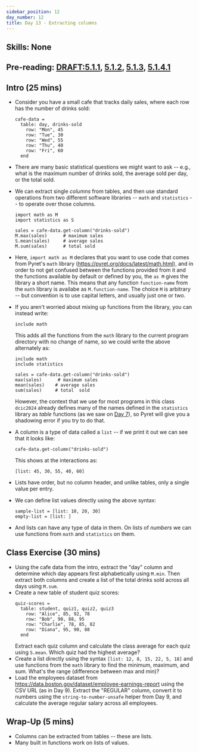 ```yaml
---
sidebar_position: 12
day_number: 12
title: Day 13 - Extracting columns
---
```


## Skills: None

## Pre-reading: [DRAFT:5.1.1](https://dbp.io/static/dcic/tables-to-lists.html#%28part._table-stat-qs%29), [5.1.2](https://dcic-world.org/2024-09-03/tables-to-lists.html#%28part._.Extracting_a_.Column_from_a_.Table%29), [5.1.3](https://dcic-world.org/2024-09-03/tables-to-lists.html#%28part._.Understanding_.Lists%29), [5.1.4.1](https://dcic-world.org/2024-09-03/tables-to-lists.html#(part._.Built-.In_.Operations_on_.Lists_of_.Numbers))

## Intro (25 mins)
- Consider you have a small cafe that tracks daily sales, where each row has the
  number of drinks sold:
  ```pyret
  cafe-data =
    table: day, drinks-sold
      row: "Mon", 45
      row: "Tue", 30
      row: "Wed", 55
      row: "Thu", 40
      row: "Fri", 60
    end
  ```
- There are many basic statistical questions we might want to ask -- e.g., what
  is the maximum number of drinks sold, the average sold per day, or the total
  sold.
- We can extract single _columns_ from tables, and then use standard
  operations from two different software libraries -- `math` and `statistics`
  -- to operate over those columns. 
  ```pyret
  import math as M
  import statistics as S

  sales = cafe-data.get-column("drinks-sold")
  M.max(sales)      # maximum sales
  S.mean(sales)     # average sales
  M.sum(sales)      # total sold
  ```
- Here, `import math as M` declares that you want to use code that comes from
  Pyret's `math` library (https://pyret.org/docs/latest/math.html), and in order
  to not get confused between the functions provided from it and the functions
  available by default or defined by you, the `as M` gives the library a short
  name. This means that any function `function-name` from the `math` library is
  availabe as `M.function-name`. The choice `M` is arbitrary -- but convention
  is to use capital letters, and usually just one or two.
- If you aren't worried about mixing up functions from the library, you can
  instead write:
  ```pyret
  include math
  ```
  This adds all the functions from the `math` library to the current program directory 
  with no change of name, so we could write the above alternately as:
  ```pyret
  include math
  include statistics

  sales = cafe-data.get-column("drinks-sold")
  max(sales)      # maximum sales
  mean(sales)    # average sales
  sum(sales)     # total  sold
  ```

  However, the context that we use for most programs in this class `dcic2024` already defines many of the names defined in the `statistics` library as _table_ functions (as we saw on [Day 7](/days/7)), so Pyret will give you a shadowing error if you try to do that.

- A column is a type of data called a `list` -- if we print it out we can see
  that it looks like:
  ```pyret
  cafe-data.get-column("drinks-sold")
  ```
  This shows at the interactions as:
  ```pyret
  [list: 45, 30, 55, 40, 60]
  ```
- Lists have order, but no column header, and unlike tables, only a single value
  per entry.
- We can define list values directly using the above syntax:
  ```pyret
  sample-list = [list: 10, 20, 30]
  empty-list = [list: ]
  ```
- And lists can have any type of data in them. On lists of _numbers_ we can use
  functions from `math` and `statistics` on them. 
  
  
## Class Exercise (30 mins)
- Using the cafe data from the intro, extract the "day" column and determine
  which day appears first alphabetically using `M.min`. Then extract both
  columns and create a list of the total drinks sold across all days using
  `M.sum`.
- Create a new table of student quiz scores:
  ```pyret
  quiz-scores =
    table: student, quiz1, quiz2, quiz3
      row: "Alice", 85, 92, 78
      row: "Bob", 90, 88, 95
      row: "Charlie", 78, 85, 82
      row: "Diana", 95, 90, 88
    end
  ```
  Extract each quiz column and calculate the class average for each quiz using
  `S.mean`. Which quiz had the highest average?
- Create a list directly using the syntax `[list: 12, 8, 15, 22, 5, 18]` and
  use functions from the `math` library to find the minimum, maximum, and sum.
  What's the range (difference between max and min)?
- Load the employees dataset from https://data.boston.gov/dataset/employee-earnings-report
  using the CSV URL (as in Day 9). Extract the "REGULAR" column, convert it to
  numbers using the `string-to-number-unsafe` helper from Day 9, and calculate
  the average regular salary across all employees.


## Wrap-Up (5 mins)
- Columns can be extracted from tables -- these are lists. 
- Many built in functions work on lists of values.

